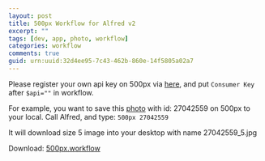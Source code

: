 ```yaml
---
layout: post
title: 500px Workflow for Alfred v2
excerpt: ""
tags: [dev, app, photo, workflow]
categories: workflow
comments: true
guid: urn:uuid:32d4ee95-7c43-462b-860e-14f5805a02a7
---
```


Please register your own api key on 500px via [here][3], and put `Consumer Key` after `$api=""` in workflow.

For example, you want to save this [photo][2] with id: 27042559 on 500px to your local. Call Alfred, and type: `500px 27042559`

It will download size 5 image into your desktop with name 27042559_5.jpg

Download: [500px.workflow][1]

[1]: https://raw.github.com/imjma/alfred-workflows/master/500px.alfredworkflow
[2]: http://500px.com/photo/27042559
[3]: http://500px.com/settings/applications
